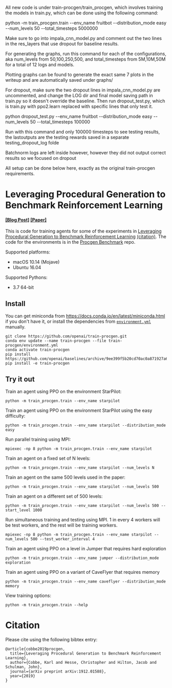 All new code is under train-procgen/train_procgen, which involves training the models in train.py, which can be done using the following command:

python -m train_procgen.train --env_name fruitbot --distribution_mode easy --num_levels 50 --total_timesteps 5000000

Make sure to go into impala_cnn_model.py and comment out the two lines in the res_layers that use dropout for baseline results.

For generating the graphs, run this command for each of the configurations, aka num_levels from 50,100,250,500, and total_timesteps from 5M,10M,50M for a total of 12 logs and models.

Plotting graphs can be found to generate the exact same 7 plots in the writeup and are automatically saved under graphs/

For dropout, make sure the two dropout lines in impala_cnn_model.py are uncommented, and change the LOG dir and final model saving path in train.py so it doesn't override the baseline. Then run dropout_test.py, which is train.py with ppo2.learn replaced with specific lines that only test it.

python dropout_test.py --env_name fruitbot --distribution_mode easy --num_levels 50 --total_timesteps 100000

Run with this command and only 100000 timesteps to see testing results, the lastoutputs are the testing rewards saved in a separate testing_dropout_log folde

Batchnorm logs are left inside however, however they did not output correct results so we focused on dropout

All setup can be done below here, exactly as the original train-procgen requirements.
# Leveraging Procedural Generation to Benchmark Reinforcement Learning

#### [[Blog Post]](https://openai.com/blog/procgen-benchmark/) [[Paper]](https://arxiv.org/abs/1912.01588)

This is code for training agents for some of the experiments in [Leveraging Procedural Generation to Benchmark Reinforcement Learning](https://cdn.openai.com/procgen.pdf) [(citation)](#citation).  The code for the environments is in the [Procgen Benchmark](https://github.com/openai/procgen) repo.

Supported platforms:

- macOS 10.14 (Mojave)
- Ubuntu 16.04

Supported Pythons:

- 3.7 64-bit

## Install

You can get miniconda from https://docs.conda.io/en/latest/miniconda.html if you don't have it, or install the dependencies from [`environment.yml`](environment.yml) manually.

```
git clone https://github.com/openai/train-procgen.git
conda env update --name train-procgen --file train-procgen/environment.yml
conda activate train-procgen
pip install https://github.com/openai/baselines/archive/9ee399f5b20cd70ac0a871927a6cf043b478193f.zip
pip install -e train-procgen
```

## Try it out

Train an agent using PPO on the environment StarPilot:

```
python -m train_procgen.train --env_name starpilot
```

Train an agent using PPO on the environment StarPilot using the easy difficulty:

```
python -m train_procgen.train --env_name starpilot --distribution_mode easy
```

Run parallel training using MPI:

```
mpiexec -np 8 python -m train_procgen.train --env_name starpilot
```

Train an agent on a fixed set of N levels:

```
python -m train_procgen.train --env_name starpilot --num_levels N
```

Train an agent on the same 500 levels used in the paper:

```
python -m train_procgen.train --env_name starpilot --num_levels 500
```

Train an agent on a different set of 500 levels:

```
python -m train_procgen.train --env_name starpilot --num_levels 500 --start_level 1000
```

Run simultaneous training and testing using MPI. 1 in every 4 workers will be test workers, and the rest will be training workers.

```
mpiexec -np 8 python -m train_procgen.train --env_name starpilot --num_levels 500 --test_worker_interval 4
```

Train an agent using PPO on a level in Jumper that requires hard exploration

```
python -m train_procgen.train --env_name jumper --distribution_mode exploration
```

Train an agent using PPO on a variant of CaveFlyer that requires memory

```
python -m train_procgen.train --env_name caveflyer --distribution_mode memory
```

View training options:

```
python -m train_procgen.train --help
```

# Citation

Please cite using the following bibtex entry:

```
@article{cobbe2019procgen,
  title={Leveraging Procedural Generation to Benchmark Reinforcement Learning},
  author={Cobbe, Karl and Hesse, Christopher and Hilton, Jacob and Schulman, John},
  journal={arXiv preprint arXiv:1912.01588},
  year={2019}
}
```
